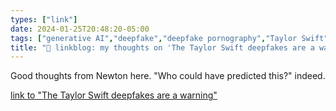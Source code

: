 ```yaml
---
types: ["link"]
date: 2024-01-25T20:48:20-05:00
tags: ["generative AI","deepfake","deepfake pornography","Taylor Swift","Casey Newton"]
title: "🔗 linkblog: my thoughts on 'The Taylor Swift deepfakes are a warning'"
---
```

Good thoughts from Newton here. "Who could have predicted this?" indeed.

[link to "The Taylor Swift deepfakes are a warning"](https://www.platformer.news/taylor-swift-deepfake-nudes-x/)
